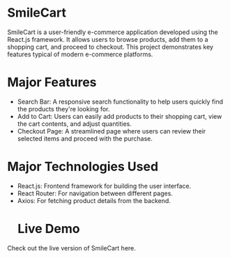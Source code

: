 # SmileCart
SmileCart is a user-friendly e-commerce application developed using the React.js framework. It allows users to browse products, add them to a shopping cart, and proceed to checkout. This project demonstrates key features typical of modern e-commerce platforms.

# Major Features
- Search Bar: A responsive search functionality to help users quickly find the products they're looking for.
- Add to Cart: Users can easily add products to their shopping cart, view the cart contents, and adjust quantities.
- Checkout Page: A streamlined page where users can review their selected items and proceed with the purchase.

# Major Technologies Used
- React.js: Frontend framework for building the user interface.
- React Router: For navigation between different pages.
- Axios: For fetching product details from the backend.
  # Live Demo
Check out the live version of SmileCart here.
